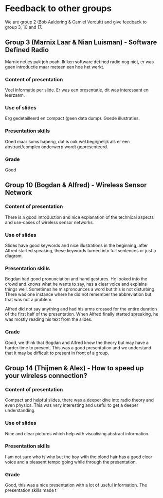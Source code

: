 # Feedback to other groups

We are group 2 (Bob Aaldering & Camiel Verdult) and give feedback to group 3, 10 and 17.

## Group 3 (Marnix Laar & Nian Luisman) - Software Defined Radio

Marnix netjes pak joh poah. Ik ken software defined radio nog niet, er was geen introductie maar meteen een hoe het werkt.

### Content of presentation

Veel informatie per slide. Er was een presentatie, dit was interessant en leerzaam.

### Use of slides

Erg gedetailleerd en compact (geen data dump). Goede illustraties.

### Presentation skills

Goed maar soms haperig, dat is ook wel begrijpelijk als er een abstract/complex onderwerp wordt gepresenteerd.

### Grade

Good

## Group 10 (Bogdan & Alfred) - Wireless Sensor Network

### Content of presentation

There is a good introduction and nice explanation of the technical aspects and use-cases of wireless sensor networks.

### Use of slides

Slides have good keywords and nice illustrations in the beginning, after Alfred started speaking, these keywords turned into full sentences or just a diagram.

### Presentation skills

Bogdan had good pronunciation and hand gestures. He looked into the crowd and knows what he wants to say, has a clear voice and explains things well. Sometimes he mispronounces a word but this is not disturbing. There was one instance where he did not remember the abbreviation but that was not a problem.

Alfred did not say anything and had his arms crossed for the entire duration of the first half of the presentation. When Alfred finally started spreaking, he was mostly reading his text from the slides.

### Grade

Good, we think that Bogdan and Alfred know the theory but may have a harder time to present. This was a good presentation and we understand that it may be difficult to present in front of a group.

## Group 14 (Thijmen & Alex) - How to speed up your wireless connection?

### Content of presentation

Compact and helpful slides, there was a deeper dive into radio theory and even physics. This was very interesting and useful to get a deeper understanding.

### Use of slides

Nice and clear pictures which help with visualising abstract information.

### Presentation skills

I am not sure who is who but the boy with the blond hair has a good clear voice and a pleasent tempo going while through the presentation. 

### Grade
Good, this was a nice presentation with a lot of useful information. The presentation skills made t
